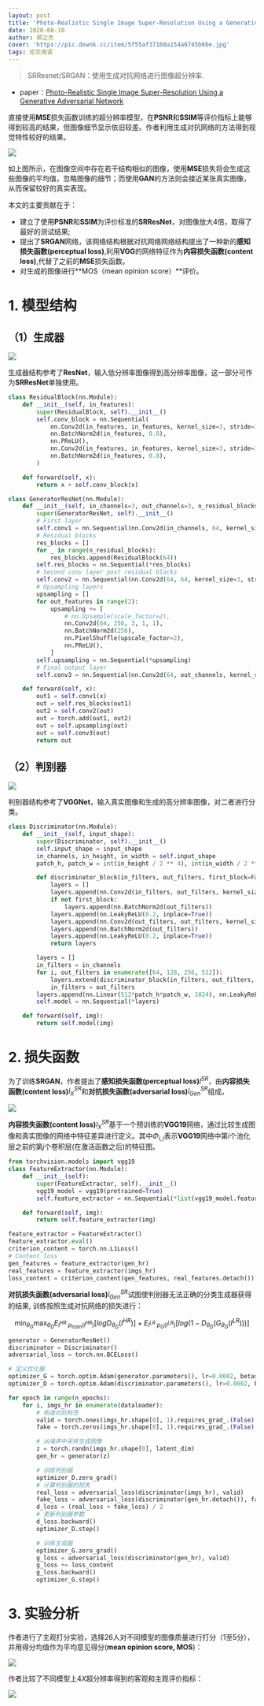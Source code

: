 ```yaml
---
layout: post
title: 'Photo-Realistic Single Image Super-Resolution Using a Generative Adversarial Network'
date: 2020-08-10
author: 郑之杰
cover: 'https://pic.downk.cc/item/5f55af37160a154a6745b6be.jpg'
tags: 论文阅读
---
```


> SRResnet/SRGAN：使用生成对抗网络进行图像超分辨率.

- paper：[Photo-Realistic Single Image Super-Resolution Using a Generative Adversarial Network](https://arxiv.org/abs/1609.04802)

直接使用**MSE**损失函数训练的超分辨率模型，在**PSNR**和**SSIM**等评价指标上能够得到较高的结果，但图像细节显示依旧较差。作者利用生成对抗网络的方法得到视觉特性较好的结果。

![](https://pic.imgdb.cn/item/639c1e56b1fccdcd36286c28.jpg)

如上图所示，在图像空间中存在若干结构相似的图像，使用**MSE**损失将会生成这些图像的平均值，忽略图像的细节；而使用**GAN**的方法则会接近某张真实图像，从而保留较好的真实表现。

本文的主要贡献在于：
- 建立了使用**PSNR**和**SSIM**为评价标准的**SRResNet**，对图像放大$4$倍，取得了最好的测试结果;
- 提出了**SRGAN**网络，该网络结构根据对抗网络网络结构提出了一种新的**感知损失函数(perceptual loss)**,利用**VGG**的网络特征作为**内容损失函数(content loss)**,代替了之前的**MSE**损失函数。
- 对生成的图像进行**MOS（mean opinion score）**评价。

# 1. 模型结构

## （1）生成器

![](https://pic.imgdb.cn/item/639c1cd1b1fccdcd36257dd6.jpg)

生成器结构参考了**ResNet**，输入低分辨率图像得到高分辨率图像，这一部分可作为**SRResNet**单独使用。

```python
class ResidualBlock(nn.Module):
    def __init__(self, in_features):
        super(ResidualBlock, self).__init__()
        self.conv_block = nn.Sequential(
            nn.Conv2d(in_features, in_features, kernel_size=3, stride=1, padding=1),
            nn.BatchNorm2d(in_features, 0.8),
            nn.PReLU(),
            nn.Conv2d(in_features, in_features, kernel_size=3, stride=1, padding=1),
            nn.BatchNorm2d(in_features, 0.8),
        )

    def forward(self, x):
        return x + self.conv_block(x)

class GeneratorResNet(nn.Module):
    def __init__(self, in_channels=3, out_channels=3, n_residual_blocks=16):
        super(GeneratorResNet, self).__init__()
        # First layer
        self.conv1 = nn.Sequential(nn.Conv2d(in_channels, 64, kernel_size=9, stride=1, padding=4), nn.PReLU())
        # Residual blocks
        res_blocks = []
        for _ in range(n_residual_blocks):
            res_blocks.append(ResidualBlock(64))
        self.res_blocks = nn.Sequential(*res_blocks)
        # Second conv layer post residual blocks
        self.conv2 = nn.Sequential(nn.Conv2d(64, 64, kernel_size=3, stride=1, padding=1), nn.BatchNorm2d(64, 0.8))
        # Upsampling layers
        upsampling = []
        for out_features in range(2):
            upsampling += [
                # nn.Upsample(scale_factor=2),
                nn.Conv2d(64, 256, 3, 1, 1),
                nn.BatchNorm2d(256),
                nn.PixelShuffle(upscale_factor=2),
                nn.PReLU(),
            ]
        self.upsampling = nn.Sequential(*upsampling)
        # Final output layer
        self.conv3 = nn.Sequential(nn.Conv2d(64, out_channels, kernel_size=9, stride=1, padding=4), nn.Tanh())

    def forward(self, x):
        out1 = self.conv1(x)
        out = self.res_blocks(out1)
        out2 = self.conv2(out)
        out = torch.add(out1, out2)
        out = self.upsampling(out)
        out = self.conv3(out)
        return out
```

## （2）判别器

![](https://pic.imgdb.cn/item/639c1e07b1fccdcd3627e03f.jpg)

判别器结构参考了**VGGNet**，输入真实图像和生成的高分辨率图像，对二者进行分类。

```python
class Discriminator(nn.Module):
    def __init__(self, input_shape):
        super(Discriminator, self).__init__()
        self.input_shape = input_shape
        in_channels, in_height, in_width = self.input_shape
        patch_h, patch_w = int(in_height / 2 ** 4), int(in_width / 2 ** 4)

        def discriminator_block(in_filters, out_filters, first_block=False):
            layers = []
            layers.append(nn.Conv2d(in_filters, out_filters, kernel_size=3, stride=1, padding=1))
            if not first_block:
                layers.append(nn.BatchNorm2d(out_filters))
            layers.append(nn.LeakyReLU(0.2, inplace=True))
            layers.append(nn.Conv2d(out_filters, out_filters, kernel_size=3, stride=2, padding=1))
            layers.append(nn.BatchNorm2d(out_filters))
            layers.append(nn.LeakyReLU(0.2, inplace=True))
            return layers

        layers = []
        in_filters = in_channels
        for i, out_filters in enumerate([64, 128, 256, 512]):
            layers.extend(discriminator_block(in_filters, out_filters, first_block=(i == 0)))
            in_filters = out_filters
        layers.append(nn.Linear(512*patch_h*patch_w, 1024), nn.LeakyReLU(0.2, inplace=True), nn.Linear(1024, 1), nn.Tanh())
        self.model = nn.Sequential(*layers)

    def forward(self, img):
        return self.model(img)
```

# 2. 损失函数

为了训练**SRGAN**，作者提出了**感知损失函数(perceptual loss)**$l^{SR}$，由**内容损失函数(content loss)**$l_X^{SR}$和**对抗损失函数(adversarial loss)**$l_{Gen}^{SR}$组成。

![](https://pic.imgdb.cn/item/639c1f4db1fccdcd362a1972.jpg)

**内容损失函数(content loss)**$l_X^{SR}$基于一个预训练的**VGG19**网络，通过比较生成图像和真实图像的网络中特征差异进行定义。其中$Φ_{i,j}$表示**VGG19**网络中第$i$个池化层之前的第$j$个卷积层(在激活函数之后)的特征图。

```python
from torchvision.models import vgg19
class FeatureExtractor(nn.Module):
    def __init__(self):
        super(FeatureExtractor, self).__init__()
        vgg19_model = vgg19(pretrained=True)
        self.feature_extractor = nn.Sequential(*list(vgg19_model.features.children())[:18])

    def forward(self, img):
        return self.feature_extractor(img)

feature_extractor = FeatureExtractor()
feature_extractor.eval()
criterion_content = torch.nn.L1Loss()
# Content loss
gen_features = feature_extractor(gen_hr)
real_features = feature_extractor(imgs_hr)
loss_content = criterion_content(gen_features, real_features.detach())
```

**对抗损失函数(adversarial loss)**$l_{Gen}^{SR}$试图使判别器无法正确的分类生成器获得的结果, 训练按照生成对抗网络的损失进行：

$$ \mathop{\min}_{θ_G} \mathop{\max}_{θ_D} E_{I^{HR} \text{~} p_{train}(I^{HR})}[logD_{θ_D}(I^{HR})] + E_{I^{LR} \text{~} p_{G}(I^{LR})}[log(1-D_{θ_D}(G_{θ_G}(I^{LR})))] $$

```python
generator = GeneratorResNet()
discriminator = Discriminator()
adversarial_loss = torch.nn.BCELoss()

# 定义优化器
optimizer_G = torch.optim.Adam(generator.parameters(), lr=0.0002, betas=(0.5, 0.999))
optimizer_D = torch.optim.Adam(discriminator.parameters(), lr=0.0002, betas=(0.5, 0.999))

for epoch in range(n_epochs):
    for i, imgs_hr in enumerate(dataloader):
        # 构造对抗标签
        valid = torch.ones(imgs_hr.shape[0], 1).requires_grad_.(False)
        fake = torch.zeros(imgs_hr.shape[0], 1).requires_grad_.(False)

        # 从噪声中采样生成图像
        z = torch.randn(imgs_hr.shape[0], latent_dim)
        gen_hr = generator(z)

        # 训练判别器
        optimizer_D.zero_grad()
        # 计算判别器的损失
        real_loss = adversarial_loss(discriminator(imgs_hr), valid)
        fake_loss = adversarial_loss(discriminator(gen_hr.detach()), fake) # 此处不计算生成器的梯度
        d_loss = (real_loss + fake_loss) / 2
        # 更新判别器参数
        d_loss.backward()
        optimizer_D.step()

        # 训练生成器
        optimizer_G.zero_grad()
        g_loss = adversarial_loss(discriminator(gen_hr), valid)
        g_loss += loss_content
        g_loss.backward()
        optimizer_G.step()
```




# 3. 实验分析
作者进行了主观打分实验，选择$26$人对不同模型的图像质量进行打分（$1$至$5$分），并用得分均值作为平均意见得分(**mean opinion score, MOS**)：

![](https://pic.downk.cc/item/5f55c099160a154a674910e9.jpg)

作者比较了不同模型上$4X$超分辨率得到的客观和主观评价指标：

![](https://pic.downk.cc/item/5f55bf46160a154a6748ca31.jpg)

